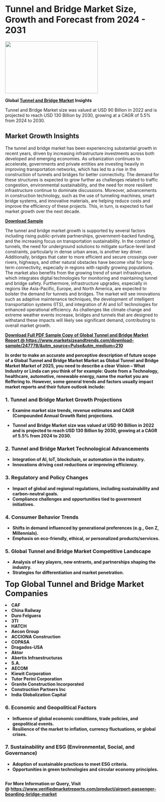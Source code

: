 <H1>Tunnel and Bridge Market Size, Growth and Forecast from 2024 - 2031</H1><img class="aligncenter size-medium wp-image-584254" src="https://thirdeyenews.in/wp-content/uploads/2024/09/Global-Market-Research-300x168.jpeg" alt="" width="300" height="168" /><p><strong>Global&nbsp;<a href="https://www.marketsizeandtrends.com/download-sample/247778/&amp;utm_source=Pulse&amp;utm_medium=210">Tunnel and Bridge Market</a> Insights</strong></p><p>Tunnel and Bridge Market size was valued at USD 90 Billion in 2022 and is projected to reach USD 130 Billion by 2030, growing at a CAGR of 5.5% from 2024 to 2030.</p><p><h2>Market Growth Insights</h2> <p>The tunnel and bridge market has been experiencing substantial growth in recent years, driven by increasing infrastructure investments across both developed and emerging economies. As urbanization continues to accelerate, governments and private entities are investing heavily in improving transportation networks, which has led to a rise in the construction of tunnels and bridges for better connectivity. The demand for these structures is expected to grow further as challenges related to traffic congestion, environmental sustainability, and the need for more resilient infrastructure continue to dominate discussions. Moreover, advancements in construction technology, such as the use of tunneling machines, smart bridge systems, and innovative materials, are helping reduce costs and improve the efficiency of these projects. This, in turn, is expected to fuel market growth over the next decade.</p> <p><strong><a href="#">Download Sample</a></strong></p> <p>The tunnel and bridge market growth is supported by several factors including rising public-private partnerships, government-backed funding, and the increasing focus on transportation sustainability. In the context of tunnels, the need for underground solutions to mitigate surface-level land constraints, particularly in dense urban areas, is another key driver. Additionally, bridges that cater to more efficient and secure crossings over rivers, highways, and other natural obstacles have become vital for long-term connectivity, especially in regions with rapidly growing populations. The market also benefits from the growing trend of smart infrastructure, which integrates digital technologies for monitoring and maintaining tunnel and bridge safety. Furthermore, infrastructure upgrades, especially in regions like Asia-Pacific, Europe, and North America, are expected to bolster the demand for tunnels and bridges. The market will see innovations such as adaptive maintenance techniques, the development of intelligent transportation systems (ITS), and integration of AI and IoT technologies for enhanced operational efficiency. As challenges like climate change and extreme weather events increase, bridges and tunnels that are designed to withstand these impacts will likely see significant demand, contributing to overall market growth.</p> <p><strong><a href="#"></p><p><span class=""><strong>Download Full PDF Sample Copy of Global Tunnel and Bridge Market Report</strong> @ <a href="https://www.marketsizeandtrends.com/download-sample/247778/&amp;utm_source=Pulse&amp;utm_medium=210" target="_blank">https://www.marketsizeandtrends.com/download-sample/247778/&amp;utm_source=Pulse&amp;utm_medium=210</a></span></p><p>In order to make an accurate and perceptive description of future scope of a Global&nbsp;Tunnel and Bridge Market Market as Global&nbsp;Tunnel and Bridge Market Market of 2025, you need to describe a clear Vision &ndash; What Industry or Linda can you think of for example: Quote from a Technology, healthcare, automotive, renewable energy, name the market you are Reffering to. However, some general trends and factors usually impact market reports and their future outlook include:</p><h3>1.&nbsp;<strong>Tunnel and Bridge Market Growth Projections</strong></h3><ul><li>Examine market size trends, revenue estimates and CAGR (Compounded Annual Growth Rate) projections.</li><li><p>Tunnel and Bridge Market size was valued at USD 90 Billion in 2022 and is projected to reach USD 130 Billion by 2030, growing at a CAGR of 5.5% from 2024 to 2030.</p></li></ul><h3>2.&nbsp;<strong>Tunnel and Bridge Market Technological Advancements</strong></h3><ul><li>Integration of AI, IoT, blockchain, or automation in the industry.</li><li>Innovations driving cost reductions or improving efficiency.</li></ul><h3>3.&nbsp;<strong>Regulatory and Policy Changes</strong></h3><ul><li>Impact of global and regional regulations, including sustainability and carbon-neutral goals.</li><li>Compliance challenges and opportunities tied to government initiatives.</li></ul><h3>4.&nbsp;<strong>Consumer Behavior Trends</strong></h3><ul><li>Shifts in demand influenced by generational preferences (e.g., Gen Z, Millennials).</li><li>Emphasis on eco-friendly, ethical, or personalized products/services.</li></ul><h3>5.&nbsp;<strong>Global Tunnel and Bridge Market Competitive Landscape</strong></h3><ul><li>Analysis of key players, new entrants, and partnerships shaping the industry.</li><li>Strategies for differentiation and market penetration.</li></ul><p data-pm-slice="1 1 []"><span style="color: inherit; font-family: inherit; font-size: 25px;">Top Global Tunnel and Bridge Market Companies</span></p><div class="" data-test-id=""><p><li>CAF</li><li> China Railway</li><li> Duro Felguera</li><li> 3TI</li><li> HATCH</li><li> Aecon Group</li><li> ACCIONA Construction</li><li> COPASA</li><li> Dragados-USA</li><li> Aktor</li><li> Abertis Infraestructuras</li><li> S.A.</li><li> AECOM</li><li> Kiewit Corporation</li><li> Tutor Perini Corporation</li><li> Granite Construction Incorporated</li><li> Construction Partners Inc</li><li> India Globalization Capital</li></p></div><h3>6.&nbsp;<strong>Economic and Geopolitical Factors</strong></h3><ul><li>Influence of global economic conditions, trade policies, and geopolitical events.</li><li>Resilience of the market to inflation, currency fluctuations, or global crises.</li></ul><h3>7.&nbsp;<strong>Sustainability and ESG (Environmental, Social, and Governance)</strong></h3><ul><li>Adoption of sustainable practices to meet ESG criteria.</li><li>Opportunities in green technologies and circular economy principles.</li></ul><h2><strong style="font-size: 14px;">For More Information or Query, Visit @&nbsp;</strong><a style="background-color: #ffffff; font-size: 14px;" href="https://www.marketsizeandtrends.com/report/tunnel-and-bridge-market/" target="_blank">https://www.verifiedmarketreports.com/product/airport-passenger-boarding-bridge-market</a></h2>
